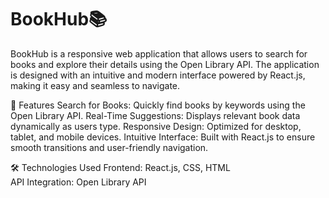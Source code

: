  
# BookHub📚

BookHub is a responsive web application that allows users to search for books and explore their details using the Open Library API. The application is designed with an intuitive and modern interface powered by React.js, making it easy and seamless to navigate.

🚀 Features
Search for Books: Quickly find books by keywords using the Open Library API.
Real-Time Suggestions: Displays relevant book data dynamically as users type.
Responsive Design: Optimized for desktop, tablet, and mobile devices.
Intuitive Interface: Built with React.js to ensure smooth transitions and user-friendly navigation.

🛠️ Technologies Used
Frontend: React.js, CSS, HTML  
API Integration: Open Library API

